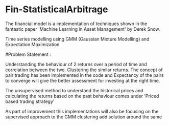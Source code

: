 # Fin-StatisticalArbitrage

The financial model is a implementation of techniques shown in the fantastic paper 'Machine Learning in Asset Management' by Derek Snow.

Time series modelling using GMM (Gaussian Mixture Modelling) and Expectation Maximization.

#Problem Statement : 

Understanding the behaviour of 2 returns over a period of time and correlation between the two. Clustering the similar returns. The concept of pair trading has been implemented in the code and Expectancy of the pairs to converge will give the better assessment for investing at the right time.   

The unsupervised method to understand the historical prices and calculating the returns based on the past behaviour comes under 'Priced based trading strategy'

As part of improvement this implementations will also be focusing on the supervised approach to the GMM clustering add solution around the same
